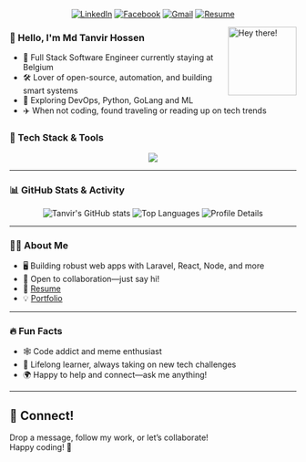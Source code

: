<!-- Profile Banner -->
<p align="center">
  <!-- <img src="https://gprm.itsvg.in/api/banner?name=Shakil%20Ahmmed&desc=Full%20Stack%20Developer%20from%20Bangladesh%20%F0%9F%8C%B1&desc2=Building%20cool%20things%20with%20PHP%2C%20JS%2C%20Python%20%26%20More!&github=ShakilAhmmed" alt="Shakil Ahmmed Banner" width="100%" /> -->
</p>

<div align="center">

[![LinkedIn](https://img.shields.io/badge/-LinkedIn-1976d2?logo=linkedin&logoColor=white)](https://www.linkedin.com/in/tanvir112/)
[![Facebook](https://img.shields.io/badge/-Facebook-1976d2?logo=facebook&logoColor=white)](https://www.facebook.com/r3dr0k37)
[![Gmail](https://img.shields.io/badge/-Gmail-EA4335?logo=gmail&logoColor=white)](mailto:tanvirhossen112@gmail.com?subject=From%20GitHub&body=Hi,%20there.%20Found%20you%20from%20GitHub.)
[![Resume](https://img.shields.io/badge/-Resume-14171A?style=flat-square&logo=read-the-docs&logoColor=white)](https://drive.google.com/file/d/17CofSLaS42MwkgFXpEUKXGxJcqUtncEs/view?usp=drive_link)

</div>

<img src="https://media.giphy.com/media/hvRJCLFzcasrR4ia7z/giphy.gif" width="120" align="right" alt="Hey there!" />

### 👋 Hello, I'm Md Tanvir Hossen

- 🚀 Full Stack Software Engineer currently staying at Belgium
- 🛠 Lover of open-source, automation, and building smart systems
- 🌱 Exploring DevOps, Python, GoLang and ML
- ✈️ When not coding, found traveling or reading up on tech trends

### 🚀 Tech Stack & Tools

<p align="center">
  <img src="https://skillicons.dev/icons?i=laravel,docker,nestjs,php,python,js,vue,react,mysql,git,redis,linux,jenkins" />
</p>

---

### 📊 GitHub Stats & Activity

<div align="center">
  <img src="https://github-readme-stats.vercel.app/api?username=TanvirHossen112&show_icons=true&theme=radical" alt="Tanvir's GitHub stats" />
  <img src="https://github-readme-stats.vercel.app/api/top-langs/?username=TanvirHossen112&layout=compact&theme=radical" alt="Top Languages" />
  <img src="https://github-profile-summary-cards.vercel.app/api/cards/profile-details?username=TanvirHossen112&theme=radical" alt="Profile Details" />
</div>

---

### 🧑‍💻 About Me

- 🖥 Building robust web apps with Laravel, React, Node, and more
- 🤝 Open to collaboration—just say hi!
- 📝 [Resume](https://drive.google.com/file/d/17CofSLaS42MwkgFXpEUKXGxJcqUtncEs/view?usp=drive_link)
- 💡 [Portfolio](https://TanvirHossen112.github.io)

---

### 🔥 Fun Facts

- 🕸️ Code addict and meme enthusiast
- 🎒 Lifelong learner, always taking on new tech challenges
- 🌍 Happy to help and connect—ask me anything!

---

## 📨 Connect!

Drop a message, follow my work, or let’s collaborate!  
Happy coding! 🚀
